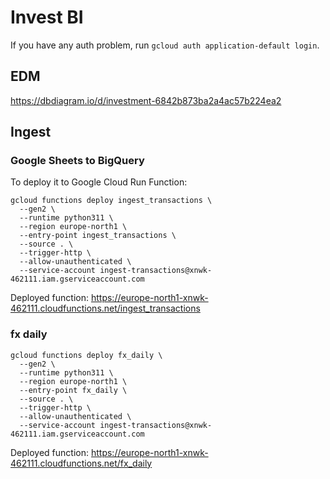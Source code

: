 # Invest BI

If you have any auth problem, run `gcloud auth application-default login`.

## EDM

https://dbdiagram.io/d/investment-6842b873ba2a4ac57b224ea2

## Ingest

### Google Sheets to BigQuery

To deploy it to Google Cloud Run Function:

```
gcloud functions deploy ingest_transactions \
  --gen2 \
  --runtime python311 \
  --region europe-north1 \
  --entry-point ingest_transactions \
  --source . \
  --trigger-http \
  --allow-unauthenticated \
  --service-account ingest-transactions@xnwk-462111.iam.gserviceaccount.com
```

Deployed function: https://europe-north1-xnwk-462111.cloudfunctions.net/ingest_transactions

### fx daily
```
gcloud functions deploy fx_daily \
  --gen2 \
  --runtime python311 \
  --region europe-north1 \
  --entry-point fx_daily \
  --source . \
  --trigger-http \
  --allow-unauthenticated \
  --service-account ingest-transactions@xnwk-462111.iam.gserviceaccount.com
```

Deployed function: https://europe-north1-xnwk-462111.cloudfunctions.net/fx_daily


